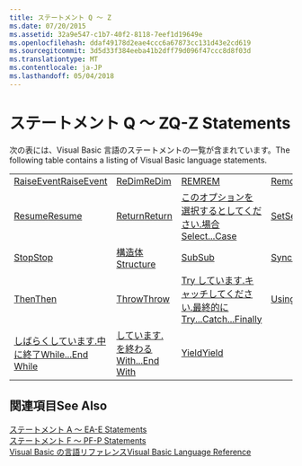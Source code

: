 ```yaml
---
title: ステートメント Q ～ Z
ms.date: 07/20/2015
ms.assetid: 32a9e547-c1b7-40f2-8118-7eef1d19649e
ms.openlocfilehash: ddaf49178d2eae4ccc6a67873cc131d43e2cd619
ms.sourcegitcommit: 3d5d33f384eeba41b2dff79d096f47ccc8d8f03d
ms.translationtype: MT
ms.contentlocale: ja-JP
ms.lasthandoff: 05/04/2018
---
```

# <a name="q-z-statements"></a><span data-ttu-id="b378b-102">ステートメント Q ～ Z</span><span class="sxs-lookup"><span data-stu-id="b378b-102">Q-Z Statements</span></span>
<span data-ttu-id="b378b-103">次の表には、Visual Basic 言語のステートメントの一覧が含まれています。</span><span class="sxs-lookup"><span data-stu-id="b378b-103">The following table contains a listing of Visual Basic language statements.</span></span>  
  
|||||  
|---|---|---|---|  
|[<span data-ttu-id="b378b-104">RaiseEvent</span><span class="sxs-lookup"><span data-stu-id="b378b-104">RaiseEvent</span></span>](../../../visual-basic/language-reference/statements/raiseevent-statement.md)|[<span data-ttu-id="b378b-105">ReDim</span><span class="sxs-lookup"><span data-stu-id="b378b-105">ReDim</span></span>](../../../visual-basic/language-reference/statements/redim-statement.md)|[<span data-ttu-id="b378b-106">REM</span><span class="sxs-lookup"><span data-stu-id="b378b-106">REM</span></span>](../../../visual-basic/language-reference/statements/rem-statement.md)|[<span data-ttu-id="b378b-107">RemoveHandler</span><span class="sxs-lookup"><span data-stu-id="b378b-107">RemoveHandler</span></span>](../../../visual-basic/language-reference/statements/removehandler-statement.md)|  
|[<span data-ttu-id="b378b-108">Resume</span><span class="sxs-lookup"><span data-stu-id="b378b-108">Resume</span></span>](../../../visual-basic/language-reference/statements/resume-statement.md)|[<span data-ttu-id="b378b-109">Return</span><span class="sxs-lookup"><span data-stu-id="b378b-109">Return</span></span>](../../../visual-basic/language-reference/statements/return-statement.md)|[<span data-ttu-id="b378b-110">このオプションを選択するとしてください.場合</span><span class="sxs-lookup"><span data-stu-id="b378b-110">Select...Case</span></span>](../../../visual-basic/language-reference/statements/select-case-statement.md)|[<span data-ttu-id="b378b-111">Set</span><span class="sxs-lookup"><span data-stu-id="b378b-111">Set</span></span>](../../../visual-basic/language-reference/statements/set-statement.md)|  
|[<span data-ttu-id="b378b-112">Stop</span><span class="sxs-lookup"><span data-stu-id="b378b-112">Stop</span></span>](../../../visual-basic/language-reference/statements/stop-statement.md)|[<span data-ttu-id="b378b-113">構造体</span><span class="sxs-lookup"><span data-stu-id="b378b-113">Structure</span></span>](../../../visual-basic/language-reference/statements/structure-statement.md)|[<span data-ttu-id="b378b-114">Sub</span><span class="sxs-lookup"><span data-stu-id="b378b-114">Sub</span></span>](../../../visual-basic/language-reference/statements/sub-statement.md)|[<span data-ttu-id="b378b-115">SyncLock</span><span class="sxs-lookup"><span data-stu-id="b378b-115">SyncLock</span></span>](../../../visual-basic/language-reference/statements/synclock-statement.md)|  
|[<span data-ttu-id="b378b-116">Then</span><span class="sxs-lookup"><span data-stu-id="b378b-116">Then</span></span>](../../../visual-basic/language-reference/statements/then-statement.md)|[<span data-ttu-id="b378b-117">Throw</span><span class="sxs-lookup"><span data-stu-id="b378b-117">Throw</span></span>](../../../visual-basic/language-reference/statements/throw-statement.md)|[<span data-ttu-id="b378b-118">Try しています.キャッチしてください.最終的に</span><span class="sxs-lookup"><span data-stu-id="b378b-118">Try...Catch...Finally</span></span>](../../../visual-basic/language-reference/statements/try-catch-finally-statement.md)|[<span data-ttu-id="b378b-119">Using</span><span class="sxs-lookup"><span data-stu-id="b378b-119">Using</span></span>](../../../visual-basic/language-reference/statements/using-statement.md)|  
|[<span data-ttu-id="b378b-120">しばらくしています.中に終了</span><span class="sxs-lookup"><span data-stu-id="b378b-120">While...End While</span></span>](../../../visual-basic/language-reference/statements/while-end-while-statement.md)|[<span data-ttu-id="b378b-121">しています.を終わる</span><span class="sxs-lookup"><span data-stu-id="b378b-121">With...End With</span></span>](../../../visual-basic/language-reference/statements/with-end-with-statement.md)|[<span data-ttu-id="b378b-122">Yield</span><span class="sxs-lookup"><span data-stu-id="b378b-122">Yield</span></span>](../../../visual-basic/language-reference/statements/yield-statement.md)||  
  
## <a name="see-also"></a><span data-ttu-id="b378b-123">関連項目</span><span class="sxs-lookup"><span data-stu-id="b378b-123">See Also</span></span>  
 [<span data-ttu-id="b378b-124">ステートメント A ～ E</span><span class="sxs-lookup"><span data-stu-id="b378b-124">A-E Statements</span></span>](../../../visual-basic/language-reference/statements/a-e-statements.md)  
 [<span data-ttu-id="b378b-125">ステートメント F ～ P</span><span class="sxs-lookup"><span data-stu-id="b378b-125">F-P Statements</span></span>](../../../visual-basic/language-reference/statements/f-p-statements.md)  
 [<span data-ttu-id="b378b-126">Visual Basic の言語リファレンス</span><span class="sxs-lookup"><span data-stu-id="b378b-126">Visual Basic Language Reference</span></span>](../../../visual-basic/language-reference/index.md)
